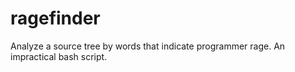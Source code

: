 # ragefinder
Analyze a source tree by words that indicate programmer rage.  An impractical bash script.

